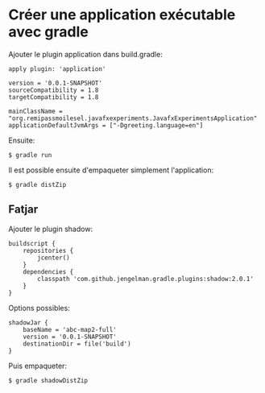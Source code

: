 # Créer une application exécutable avec gradle

Ajouter le plugin application dans build.gradle:

    apply plugin: 'application'
    
    version = '0.0.1-SNAPSHOT'
    sourceCompatibility = 1.8
    targetCompatibility = 1.8
    
    mainClassName = "org.remipassmoilesel.javafxexperiments.JavafxExperimentsApplication"
    applicationDefaultJvmArgs = ["-Dgreeting.language=en"]

Ensuite: 

    $ gradle run
    
Il est possible ensuite d'empaqueter simplement l'application:

    $ gradle distZip 
    
## Fatjar

Ajouter le plugin shadow:

    buildscript {
        repositories {
            jcenter()
        }
        dependencies {
            classpath 'com.github.jengelman.gradle.plugins:shadow:2.0.1'
        }
    }    
    
Options possibles:

    shadowJar {
        baseName = 'abc-map2-full'
        version = '0.0.1-SNAPSHOT'
        destinationDir = file('build')
    }    
   
Puis empaqueter:

    $ gradle shadowDistZip
    
